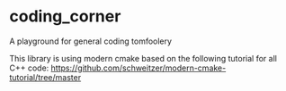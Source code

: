 # coding_corner
A playground for general coding tomfoolery 

This library is using modern cmake based on the following tutorial for all C++ code:
https://github.com/schweitzer/modern-cmake-tutorial/tree/master
